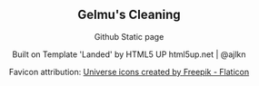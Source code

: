 <div id="top"></div>

<h2 align="center">Gelmu's Cleaning</h2>

  <p align="center">
    Github Static page
    <br />
  </p>
  <p align="center">
    Built on Template 'Landed' by HTML5 UP
	html5up.net | @ajlkn
    <br />
  </p>
  <p align="center">
    Favicon attribution: <a href="https://www.flaticon.com/free-icons/universe" title="universe icons">Universe icons created by Freepik - Flaticon</a>
  </p>
</div>
